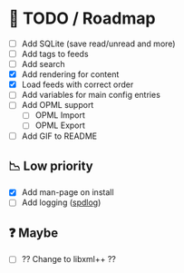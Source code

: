 # :page_with_curl: TODO / Roadmap
* [ ] Add SQLite (save read/unread and more)
* [ ] Add tags to feeds
* [ ] Add search
* [x] Add rendering for content
* [x] Load feeds with correct order
* [ ] Add variables for main config entries
* [ ] Add OPML support
  * [ ] OPML Import
  * [ ] OPML Export
* [ ] Add GIF to README

## :chart_with_downwards_trend: Low priority
* [x] Add man-page on install
* [ ] Add logging ([spdlog](https://github.com/gabime/spdlog))

## :question: Maybe
* [ ] ?? Change to libxml++ ??
